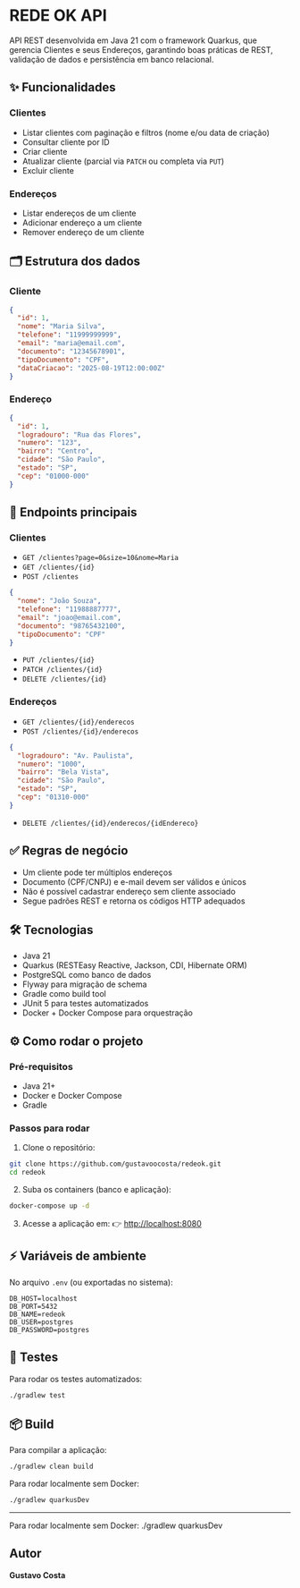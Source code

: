 # REDE OK API

API REST desenvolvida em Java 21 com o framework Quarkus, que gerencia Clientes e seus Endereços, garantindo boas práticas de REST, validação de dados e persistência em banco relacional.

## ✨ Funcionalidades

### Clientes

- Listar clientes com paginação e filtros (nome e/ou data de criação)
- Consultar cliente por ID
- Criar cliente
- Atualizar cliente (parcial via `PATCH` ou completa via `PUT`)
- Excluir cliente

### Endereços

- Listar endereços de um cliente
- Adicionar endereço a um cliente
- Remover endereço de um cliente

## 🗂 Estrutura dos dados

### Cliente

```json
{
  "id": 1,
  "nome": "Maria Silva",
  "telefone": "11999999999",
  "email": "maria@email.com",
  "documento": "12345678901",
  "tipoDocumento": "CPF",
  "dataCriacao": "2025-08-19T12:00:00Z"
}
```

### Endereço

```json
{
  "id": 1,
  "logradouro": "Rua das Flores",
  "numero": "123",
  "bairro": "Centro",
  "cidade": "São Paulo",
  "estado": "SP",
  "cep": "01000-000"
}
```

## 🔗 Endpoints principais

### Clientes

- `GET /clientes?page=0&size=10&nome=Maria`
- `GET /clientes/{id}`
- `POST /clientes`

```json
{
  "nome": "João Souza",
  "telefone": "11988887777",
  "email": "joao@email.com",
  "documento": "98765432100",
  "tipoDocumento": "CPF"
}
```

- `PUT /clientes/{id}`
- `PATCH /clientes/{id}`
- `DELETE /clientes/{id}`

### Endereços

- `GET /clientes/{id}/enderecos`
- `POST /clientes/{id}/enderecos`

```json
{
  "logradouro": "Av. Paulista",
  "numero": "1000",
  "bairro": "Bela Vista",
  "cidade": "São Paulo",
  "estado": "SP",
  "cep": "01310-000"
}
```

- `DELETE /clientes/{id}/enderecos/{idEndereco}`

## ✅ Regras de negócio

- Um cliente pode ter múltiplos endereços
- Documento (CPF/CNPJ) e e-mail devem ser válidos e únicos
- Não é possível cadastrar endereço sem cliente associado
- Segue padrões REST e retorna os códigos HTTP adequados

## 🛠 Tecnologias

- Java 21
- Quarkus (RESTEasy Reactive, Jackson, CDI, Hibernate ORM)
- PostgreSQL como banco de dados
- Flyway para migração de schema
- Gradle como build tool
- JUnit 5 para testes automatizados
- Docker + Docker Compose para orquestração

## ⚙️ Como rodar o projeto

### Pré-requisitos

- Java 21+
- Docker e Docker Compose
- Gradle

### Passos para rodar

1. Clone o repositório:

```bash
git clone https://github.com/gustavoocosta/redeok.git
cd redeok
```

2. Suba os containers (banco e aplicação):

```bash
docker-compose up -d
```

3. Acesse a aplicação em:
   👉 [http://localhost:8080](http://localhost:8080)

## ⚡ Variáveis de ambiente

No arquivo `.env` (ou exportadas no sistema):

```env
DB_HOST=localhost
DB_PORT=5432
DB_NAME=redeok
DB_USER=postgres
DB_PASSWORD=postgres
```

## 🧪 Testes

Para rodar os testes automatizados:

```bash
./gradlew test
```

## 📦 Build

Para compilar a aplicação:

```bash
./gradlew clean build
```

Para rodar localmente sem Docker:

```bash
./gradlew quarkusDev
```

---


Para rodar localmente sem Docker:
./gradlew quarkusDev


## Autor

**Gustavo Costa**
